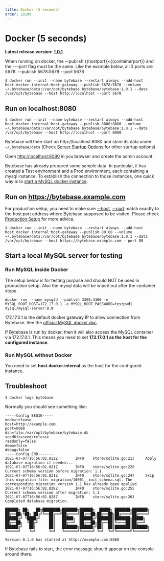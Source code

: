```yaml
---
title: Docker (5 seconds)
order: 10100
---
```


# Docker (5 seconds)

**Latest release version:** [**1.0.1**](https://github.com/bytebase/bytebase/releases/tag/v1.0.1)

<hint-block type="info">

When running on docker, the --publish \{{hostport\}}:\{{containerport\}} and the ---port flag must be the same. Like the example below, all 3 ports are 5678: --publish 5678:5678 --port 5678

`$ docker run --init --name bytebase --restart always --add-host host.docker.internal:host-gateway --publish 5678:5678 --volume ~/.bytebase/data:/var/opt/bytebase bytebase/bytebase:1.0.1 --data /var/opt/bytebase --host http://localhost --port 5678`

</hint-block>

## Run on localhost:8080

`$ docker run --init --name bytebase --restart always --add-host host.docker.internal:host-gateway --publish 8080:8080 --volume ~/.bytebase/data:/var/opt/bytebase bytebase/bytebase:1.0.1 --data /var/opt/bytebase --host http://localhost --port 8080`

Bytebase will then start on http://localhost:8080 and store its data under `~/.bytebase/data` (Check [Server Startup Options](/docs/reference/command-line) for other startup options).

Open [http://localhost:8080](http://localhost:8080) in you browser and create the admin account.

<hint-block type="info">

Bytebase has already prepared some sample data. In particular, it has created a Test environment and a Prod environment, each containing a mysql instance. To establish the connection to those instances, one quick way is to [start a MySQL docker instance](#start-a-mysql-docker-instance-for-testing).

</hint-block>

## Run on https://bytebase.example.com

<hint-block type="info">

For production setup, you need to make sure [--host](/docs/reference/command-line#host-less-than-less-than-string-greater-than-greater-than), [--port](/docs/reference/command-line#port-less-than-less-than-number-greater-than-greater-than) match exactly to the host:port address where Bytebase supposed to be visited. Please check [Production Setup](/docs/operating/production-setup) for more advice.

</hint-block>

`$ docker run --init --name bytebase --restart always --add-host host.docker.internal:host-gateway --publish 80:80 --volume ~/.bytebase/data:/var/opt/bytebase bytebase/bytebase:1.0.1 --data /var/opt/bytebase --host https://bytebase.example.com --port 80`

## Start a local MySQL server for testing

### Run MySQL inside Docker

<hint-block type="warning">

The setup below is for testing purpose and should NOT be used in production setup. Also the mysql data will be wiped out after the container stops.

</hint-block>

```
docker run --name mysqld --publish 3306:3306 -e MYSQL_ROOT_HOST=172.17.0.1 -e MYSQL_ROOT_PASSWORD=testpwd1 mysql/mysql-server:8.0
```

172.17.0.1 is the default docker gateway IP to allow connection from Bytebase. See the [official MySQL docker doc](https://dev.mysql.com/doc/mysql-installation-excerpt/8.0/en/docker-mysql-more-topics.html#docker_var_mysql-root-host).

<hint-block type="info">

If Bytebase is run by docker, then it will also access the MySQL container via 172.17.0.1. This means you need to set **172.17.0.1 as the host for the configured instance**.

</hint-block>

### Run MySQL without Docker

You need to set **host.docker.internal** as the host for the configured instance.

## Troubleshoot

`$ docker logs bytebase`

Normally you should see something like:

```
-----Config BEGIN-----
mode=release
host=http://example.com
port=8080
dsn=file:/var/opt/bytebase/bytebase.db
seedDir=seed/release
readonly=false
demo=false
debug=false
-----Config END-------
2021-07-07T16:56:02.812Z        INFO    store/sqlite.go:213     Apply database migration if needed...
2021-07-07T16:56:02.821Z        INFO    store/sqlite.go:220     Current schema version before migration: 1.1
2021-07-07T16:56:02.821Z        INFO    store/sqlite.go:247     Skip this migration file: migration/10001__init_schema.sql. The corresponding migration version 1.1 has already been applied.
2021-07-07T16:56:02.828Z        INFO    store/sqlite.go:255     Current schema version after migration: 1.1
2021-07-07T16:56:02.828Z        INFO    store/sqlite.go:263     Completed database migration.

██████╗ ██╗   ██╗████████╗███████╗██████╗  █████╗ ███████╗███████╗
██╔══██╗╚██╗ ██╔╝╚══██╔══╝██╔════╝██╔══██╗██╔══██╗██╔════╝██╔════╝
██████╔╝ ╚████╔╝    ██║   █████╗  ██████╔╝███████║███████╗█████╗
██╔══██╗  ╚██╔╝     ██║   ██╔══╝  ██╔══██╗██╔══██║╚════██║██╔══╝
██████╔╝   ██║      ██║   ███████╗██████╔╝██║  ██║███████║███████╗
╚═════╝    ╚═╝      ╚═╝   ╚══════╝╚═════╝ ╚═╝  ╚═╝╚══════╝╚══════╝

Version 0.1.0 has started at http://example.com:8080
```

If Bytebase fails to start, the error message should appear on the console around there.
